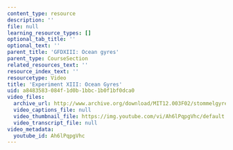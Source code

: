 ```yaml
---
content_type: resource
description: ''
file: null
learning_resource_types: []
optional_tab_title: ''
optional_text: ''
parent_title: 'GFDXIII: Ocean gyres'
parent_type: CourseSection
related_resources_text: ''
resource_index_text: ''
resourcetype: Video
title: 'Experiment XIII: Ocean Gyres'
uid: a8483583-084f-1d0b-1bbc-1b0f1bf0dca0
video_files:
  archive_url: http://www.archive.org/download/MIT12.003F02/stommelgyre.mp4
  video_captions_file: null
  video_thumbnail_file: https://img.youtube.com/vi/Ah6lPqpgVhc/default.jpg
  video_transcript_file: null
video_metadata:
  youtube_id: Ah6lPqpgVhc
---
```

